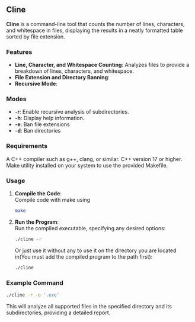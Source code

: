 ## Cline

**Cline** is a command-line tool that counts the number of lines, characters, and whitespace in files, displaying the results in a neatly formatted table sorted by file extension.

### Features
- **Line, Character, and Whitespace Counting**: Analyzes files to provide a breakdown of lines, characters, and whitespace.
- **File Extension and Directory Banning**: 
- **Recursive Mode**: 

### Modes
- **-r**: Enable recursive analysis of subdirectories.
- **-h**: Display help information.
- **-e**: Ban file extensions
- **-d**: Ban directories

### Requirements
A C++ compiler such as g++, clang, or similar.
C++ version 17 or higher.
Make utility installed on your system to use the provided Makefile.

### Usage

1. **Compile the Code**:  
   Compile code with make using
   ```sh
   make
   ```

3. **Run the Program**:  
   Run the compiled executable, specifying any desired options:
   ```sh
   ./cline -r
   ```
   Or just use it without any to use it on the directory you are located in(You must add the compiled program to the path first):
   ```sh
   ./cline
   ```

### Example Command
```sh
./cline -r -e '.exe'
```

This will analyze all supported files in the specified directory and its subdirectories, providing a detailed report.


